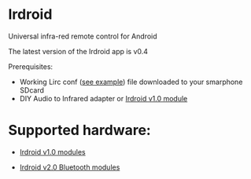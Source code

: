 Irdroid
=======

Universal infra-red remote control for Android 

The latest version of the Irdroid app is v0.4 

Prerequisites:

- Working Lirc conf ([see example](http://www.irdroid.com/db/database)) file downloaded to your smarphone SDcard
- DIY Audio to Infrared adapter or [Irdroid v1.0 module](http://www.irdroid.com/purchase)

Supported hardware:
===================

- [Irdroid v1.0 modules](http://www.irdroid.com/purchase)

- [Irdroid v2.0 Bluetooth modules](http://www.irdroid.com)




